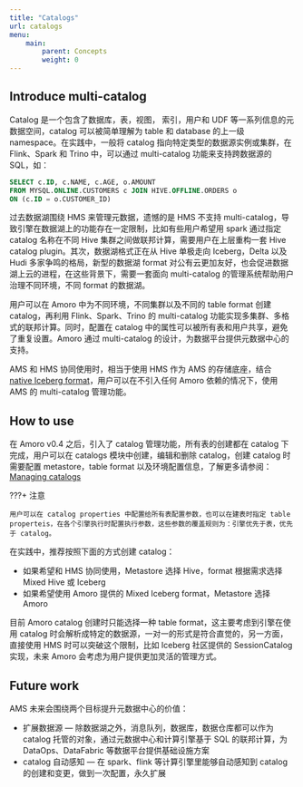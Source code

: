 ```yaml
---
title: "Catalogs"
url: catalogs
menu:
    main:
        parent: Concepts
        weight: 0
---
```

## Introduce multi-catalog

Catalog 是一个包含了数据库，表，视图， 索引，用户和 UDF 等一系列信息的元数据空间，catalog 可以被简单理解为 table 和 database 的上一级 namespace。在实践中，一般将 catalog 指向特定类型的数据源实例或集群，在 Flink、Spark 和 Trino 中，可以通过 multi-catalog 功能来支持跨数据源的 SQL，如：

```SQL
SELECT c.ID, c.NAME, c.AGE, o.AMOUNT
FROM MYSQL.ONLINE.CUSTOMERS c JOIN HIVE.OFFLINE.ORDERS o
ON (c.ID = o.CUSTOMER_ID)
```

过去数据湖围绕 HMS 来管理元数据，遗憾的是 HMS 不支持 multi-catalog，导致引擎在数据湖上的功能存在一定限制，比如有些用户希望用 spark 通过指定 catalog 名称在不同 Hive 集群之间做联邦计算，需要用户在上层重构一套 Hive catalog plugin。其次，数据湖格式正在从 Hive 单极走向 Iceberg，Delta 以及 Hudi 多家争鸣的格局，新型的数据湖 format 对公有云更加友好，也会促进数据湖上云的进程，在这些背景下，需要一套面向 multi-catalog 的管理系统帮助用户治理不同环境，不同 format 的数据湖。

用户可以在 Amoro 中为不同环境，不同集群以及不同的 table format 创建 catalog，再利用 Flink、Spark、Trino 的 multi-catalog 功能实现多集群、多格式的联邦计算。同时，配置在 catalog 中的属性可以被所有表和用户共享，避免了重复设置。Amoro 通过 multi-catalog 的设计，为数据平台提供元数据中心的支持。

AMS 和 HMS 协同使用时，相当于使用 HMS 作为 AMS 的存储底座，结合 [native Iceberg format](table-formats.md#iceberg-format)，用户可以在不引入任何 Amoro 依赖的情况下，使用 AMS 的 multi-catalog 管理功能。

## How to use

在 Amoro v0.4 之后，引入了 catalog 管理功能，所有表的创建都在 catalog 下完成，用户可以在 catalogs 模块中创建，编辑和删除 catalog，创建 catalog 时需要配置 metastore，table format 以及环境配置信息，了解更多请参阅：[Managing catalogs](../guides/managing-catalogs.md) 

???+ 注意

	用户可以在 catalog properties 中配置给所有表配置参数，也可以在建表时指定 table properteis，在各个引擎执行时配置执行参数，这些参数的覆盖规则为：引擎优先于表，优先于 catalog。

在实践中，推荐按照下面的方式创建 catalog：

- 如果希望和 HMS 协同使用，Metastore 选择 Hive，format 根据需求选择 Mixed Hive 或 Iceberg
- 如果希望使用 Amoro 提供的 Mixed Iceberg format，Metastore 选择 Amoro

目前 Amoro catalog 创建时只能选择一种 table format，这主要考虑到引擎在使用 catalog 时会解析成特定的数据源，一对一的形式是符合直觉的，另一方面，直接使用 HMS 时可以突破这个限制，比如 Iceberg 社区提供的 SessionCatalog 实现，未来 Amoro 会考虑为用户提供更加灵活的管理方式。

## Future work

AMS 未来会围绕两个目标提升元数据中心的价值：

- 扩展数据源 —  除数据湖之外，消息队列，数据库，数据仓库都可以作为 catalog 托管的对象，通过元数据中心和计算引擎基于 SQL 的联邦计算，为 DataOps、DataFabric 等数据平台提供基础设施方案
- catalog 自动感知 — 在 spark、flink 等计算引擎里能够自动感知到 catalog 的创建和变更，做到一次配置，永久扩展
  